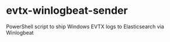 # evtx-winlogbeat-sender
PowerShell script to ship Windows EVTX logs to Elasticsearch via Winlogbeat
